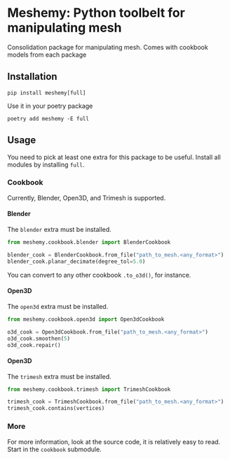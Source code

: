 # Meshemy: Python toolbelt for manipulating mesh
Consolidation package for manipulating mesh. Comes with cookbook models from each package

## Installation
```shell
pip install meshemy[full]
```
Use it in your poetry package
```shell
poetry add meshemy -E full
```

## Usage
You need to pick at least one extra for this package to be useful. Install all modules by installing `full`.

### Cookbook
Currently, Blender, Open3D, and Trimesh is supported.

#### Blender
The `blender` extra must be installed.
```python
from meshemy.cookbook.blender import BlenderCookbook

blender_cook = BlenderCookbook.from_file("path_to_mesh.<any_format>")
blender_cook.planar_decimate(degree_tol=5.0)
```
You can convert to any other cookbook `.to_o3d()`, for instance.

#### Open3D
The `open3d` extra must be installed.
```python
from meshemy.cookbook.open3d import Open3dCookbook

o3d_cook = Open3dCookbook.from_file("path_to_mesh.<any_format>")
o3d_cook.smoothen(5)
o3d_cook.repair()
```

#### Open3D
The `trimesh` extra must be installed.
```python
from meshemy.cookbook.trimesh import TrimeshCookbook

trimesh_cook = TrimeshCookbook.from_file("path_to_mesh.<any_format>")
trimesh_cook.contains(vertices)
```

### More
For more information, look at the source code, it is relatively easy to read. Start in the `cookbook` submodule.